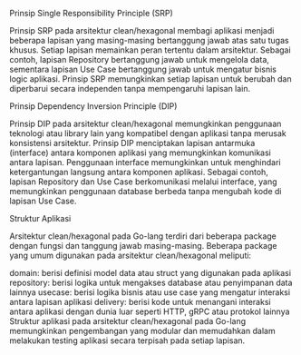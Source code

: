 Prinsip Single Responsibility Principle (SRP)

Prinsip SRP pada arsitektur clean/hexagonal membagi aplikasi menjadi beberapa lapisan yang masing-masing bertanggung jawab atas satu tugas khusus. Setiap lapisan memainkan peran tertentu dalam arsitektur. Sebagai contoh, lapisan Repository bertanggung jawab untuk mengelola data, sementara lapisan Use Case bertanggung jawab untuk mengatur bisnis logic aplikasi. Prinsip SRP memungkinkan setiap lapisan untuk berubah dan diperbarui secara independen tanpa mempengaruhi lapisan lain.

Prinsip Dependency Inversion Principle (DIP)

Prinsip DIP pada arsitektur clean/hexagonal memungkinkan penggunaan teknologi atau library lain yang kompatibel dengan aplikasi tanpa merusak konsistensi arsitektur. Prinsip DIP menciptakan lapisan antarmuka (interface) antara komponen aplikasi yang memungkinkan komunikasi antara lapisan. Penggunaan interface memungkinkan untuk menghindari ketergantungan langsung antara komponen aplikasi. Sebagai contoh, lapisan Repository dan Use Case berkomunikasi melalui interface, yang memungkinkan penggunaan database berbeda tanpa mengubah kode di lapisan Use Case.

Struktur Aplikasi

Arsitektur clean/hexagonal pada Go-lang terdiri dari beberapa package dengan fungsi dan tanggung jawab masing-masing. Beberapa package yang umum digunakan pada arsitektur clean/hexagonal meliputi:

domain: berisi definisi model data atau struct yang digunakan pada aplikasi
repository: berisi logika untuk mengakses database atau penyimpanan data lainnya
usecase: berisi logika bisnis atau use case yang mengatur interaksi antara lapisan aplikasi
delivery: berisi kode untuk menangani interaksi antara aplikasi dengan dunia luar seperti HTTP, gRPC atau protokol lainnya
Struktur aplikasi pada arsitektur clean/hexagonal pada Go-lang memungkinkan pengembangan yang modular dan memudahkan dalam melakukan testing aplikasi secara terpisah pada setiap lapisan.
